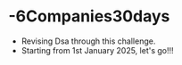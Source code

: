 # -6Companies30days
- Revising Dsa through this challenge.
- Starting from 1st January 2025, let's go!!!